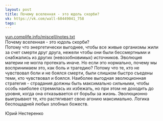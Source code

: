 ```yaml
---
layout: post
title: Почему вселенная - это юдоль скорби?
vk: https://vk.com/wall-60449041_758
tags:
---
```

[yun.complife.info/miscell/notes.txt](https://yun.complife.info/miscell/notes.txt) <br>
Почему вселенная - это юдоль скорби?<br>
Потому что энергетически выгоднее, чтобы все живые организмы жили за счет смерти друг друга, нежели чтобы они были бессмертными и снабжались из других (невозобновимых) источников. Эволюция материи не могла протекать иначе.
Но если это нормально, почему мы воспринимаем это, как боль и трагедию?
Потому что те, кто не чувствовал боли и не боялся смерти, были слишком быстро съедены теми, кто чувствовал и боялся. Наиболее выгодная эволюционная стратегия - страдания должны быть максимально сильными, чтобы особь наиболее стремилась их избежать, но при этом не доходить до уровня, когда она отказывается от борьбы за жизнь. Эволюционно выигрывают те, кто растягивает свою агонию максимально.
Логика беспощадней любых злобных божеств.

Юрий Нестеренко